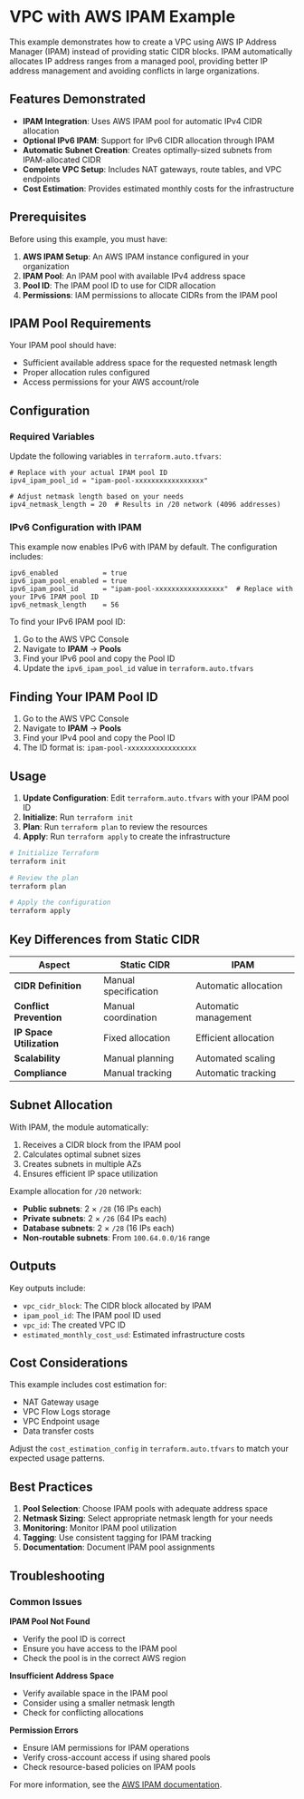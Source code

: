 # VPC with AWS IPAM Example

This example demonstrates how to create a VPC using AWS IP Address Manager (IPAM) instead of providing static CIDR blocks. IPAM automatically allocates IP address ranges from a managed pool, providing better IP address management and avoiding conflicts in large organizations.

## Features Demonstrated

- **IPAM Integration**: Uses AWS IPAM pool for automatic IPv4 CIDR allocation
- **Optional IPv6 IPAM**: Support for IPv6 CIDR allocation through IPAM
- **Automatic Subnet Creation**: Creates optimally-sized subnets from IPAM-allocated CIDR
- **Complete VPC Setup**: Includes NAT gateways, route tables, and VPC endpoints
- **Cost Estimation**: Provides estimated monthly costs for the infrastructure

## Prerequisites

Before using this example, you must have:

1. **AWS IPAM Setup**: An AWS IPAM instance configured in your organization
2. **IPAM Pool**: An IPAM pool with available IPv4 address space
3. **Pool ID**: The IPAM pool ID to use for CIDR allocation
4. **Permissions**: IAM permissions to allocate CIDRs from the IPAM pool

## IPAM Pool Requirements

Your IPAM pool should have:
- Sufficient available address space for the requested netmask length
- Proper allocation rules configured
- Access permissions for your AWS account/role

## Configuration

### Required Variables

Update the following variables in `terraform.auto.tfvars`:

```hcl
# Replace with your actual IPAM pool ID
ipv4_ipam_pool_id = "ipam-pool-xxxxxxxxxxxxxxxxx"

# Adjust netmask length based on your needs
ipv4_netmask_length = 20  # Results in /20 network (4096 addresses)
```

### IPv6 Configuration with IPAM

This example now enables IPv6 with IPAM by default. The configuration includes:

```hcl
ipv6_enabled           = true
ipv6_ipam_pool_enabled = true
ipv6_ipam_pool_id      = "ipam-pool-xxxxxxxxxxxxxxxxx"  # Replace with your IPv6 IPAM pool ID
ipv6_netmask_length    = 56
```

To find your IPv6 IPAM pool ID:
1. Go to the AWS VPC Console
2. Navigate to **IPAM** → **Pools**
3. Find your IPv6 pool and copy the Pool ID
4. Update the `ipv6_ipam_pool_id` value in `terraform.auto.tfvars`

## Finding Your IPAM Pool ID

1. Go to the AWS VPC Console
2. Navigate to **IPAM** → **Pools**
3. Find your IPv4 pool and copy the Pool ID
4. The ID format is: `ipam-pool-xxxxxxxxxxxxxxxxx`

## Usage

1. **Update Configuration**: Edit `terraform.auto.tfvars` with your IPAM pool ID
2. **Initialize**: Run `terraform init`
3. **Plan**: Run `terraform plan` to review the resources
4. **Apply**: Run `terraform apply` to create the infrastructure

```bash
# Initialize Terraform
terraform init

# Review the plan
terraform plan

# Apply the configuration
terraform apply
```

## Key Differences from Static CIDR

| Aspect | Static CIDR | IPAM |
|--------|-------------|------|
| **CIDR Definition** | Manual specification | Automatic allocation |
| **Conflict Prevention** | Manual coordination | Automatic management |
| **IP Space Utilization** | Fixed allocation | Efficient allocation |
| **Scalability** | Manual planning | Automated scaling |
| **Compliance** | Manual tracking | Automatic tracking |

## Subnet Allocation

With IPAM, the module automatically:
1. Receives a CIDR block from the IPAM pool
2. Calculates optimal subnet sizes
3. Creates subnets in multiple AZs
4. Ensures efficient IP space utilization

Example allocation for `/20` network:
- **Public subnets**: 2 × `/28` (16 IPs each)
- **Private subnets**: 2 × `/26` (64 IPs each) 
- **Database subnets**: 2 × `/28` (16 IPs each)
- **Non-routable subnets**: From `100.64.0.0/16` range

## Outputs

Key outputs include:

- `vpc_cidr_block`: The CIDR block allocated by IPAM
- `ipam_pool_id`: The IPAM pool ID used
- `vpc_id`: The created VPC ID
- `estimated_monthly_cost_usd`: Estimated infrastructure costs

## Cost Considerations

This example includes cost estimation for:
- NAT Gateway usage
- VPC Flow Logs storage
- VPC Endpoint usage
- Data transfer costs

Adjust the `cost_estimation_config` in `terraform.auto.tfvars` to match your expected usage patterns.

## Best Practices

1. **Pool Selection**: Choose IPAM pools with adequate address space
2. **Netmask Sizing**: Select appropriate netmask length for your needs
3. **Monitoring**: Monitor IPAM pool utilization
4. **Tagging**: Use consistent tagging for IPAM tracking
5. **Documentation**: Document IPAM pool assignments

## Troubleshooting

### Common Issues

**IPAM Pool Not Found**
- Verify the pool ID is correct
- Ensure you have access to the IPAM pool
- Check the pool is in the correct AWS region

**Insufficient Address Space**
- Verify available space in the IPAM pool
- Consider using a smaller netmask length
- Check for conflicting allocations

**Permission Errors**
- Ensure IAM permissions for IPAM operations
- Verify cross-account access if using shared pools
- Check resource-based policies on IPAM pools

For more information, see the [AWS IPAM documentation](https://docs.aws.amazon.com/vpc/latest/ipam/).